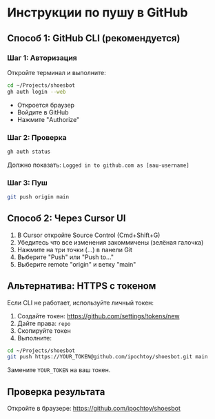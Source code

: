 # Инструкции по пушу в GitHub

## Способ 1: GitHub CLI (рекомендуется)

### Шаг 1: Авторизация

Откройте терминал и выполните:

```bash
cd ~/Projects/shoesbot
gh auth login --web
```

- Откроется браузер
- Войдите в GitHub
- Нажмите "Authorize"

### Шаг 2: Проверка

```bash
gh auth status
```

Должно показать: `Logged in to github.com as [ваш-username]`

### Шаг 3: Пуш

```bash
git push origin main
```

## Способ 2: Через Cursor UI

1. В Cursor откройте Source Control (Cmd+Shift+G)
2. Убедитесь что все изменения закоммичены (зелёная галочка)
3. Нажмите на три точки (...) в панели Git
4. Выберите "Push" или "Push to..."
5. Выберите remote "origin" и ветку "main"

## Альтернатива: HTTPS с токеном

Если CLI не работает, используйте личный токен:

1. Создайте токен: https://github.com/settings/tokens/new
2. Дайте права: `repo`
3. Скопируйте токен
4. Выполните:

```bash
cd ~/Projects/shoesbot
git push https://YOUR_TOKEN@github.com/ipochtoy/shoesbot.git main
```

Замените `YOUR_TOKEN` на ваш токен.

## Проверка результата

Откройте в браузере: https://github.com/ipochtoy/shoesbot

